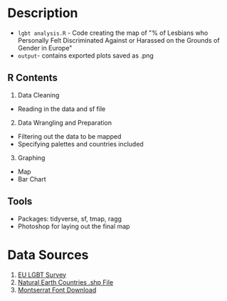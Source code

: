 # Description
 - `lgbt analysis.R` - Code creating the map of "% of Lesbians who Personally Felt Discriminated Against or Harassed on the Grounds of Gender in Europe"
 - `output`- contains exported plots saved as .png 

## R Contents
1. Data Cleaning
 - Reading in the data and sf file
2. Data Wrangling and Preparation
 - Filtering out the data to be mapped
 - Specifying palettes and countries included
3. Graphing
 - Map
 - Bar Chart


## Tools
 - Packages: tidyverse, sf, tmap, ragg
 - Photoshop for laying out the final map


# Data Sources
1. [EU LGBT Survey](https://raw.githubusercontent.com/r-lgbtq/tidyrainbow/main/data/2022/2022-08-15/EU-LGBT-Survey/LGBT_Survey_Discrimination.csv)
2. [Natural Earth Countries .shp File](https://www.naturalearthdata.com/downloads/10m-cultural-vectors/10m-admin-0-countries/)
3. [Montserrat Font Download](https://fonts.google.com/specimen/Montserrat)
